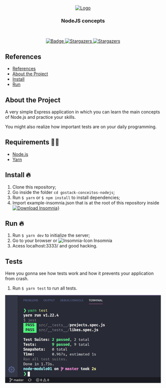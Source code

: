 <br />
<p align="center">
  <a href="https://github.com/Dtesch9/gostack-conceitos-nodejs">
    <img width="200px" heigh="300px" src="https://miro.medium.com/max/1200/1*m5RYM_Wkj4LsZewpigV5tg.jpeg" alt="Logo">
  </a>

  <h3 align="center">NodeJS concepts</h3>
</p>
<br />
<p align="center">
  <a href="https://www.linkedin.com/in/douglas-tesch-00b7a518b/">
    <img alt="Badge" src="https://img.shields.io/badge/Developer-Douglas%20Tesch-orange">
  </a>

  <a href="https://github.com/Dtesch9/fastfeet/stargazers">
    <img alt="Stargazers" src="https://img.shields.io/github/stars/Dtesch9/gostack-conceitos-nodejs?style=social">
  </a>
  
   <a href="https://github.com/Dtesch9/fastfeet/network/members">
    <img alt="Stargazers" src="https://img.shields.io/github/forks/Dtesch9/gostack-conceitos-nodejs?style=social">
  </a>
</p>

## References

- [References](#references)
- [About the Project](#about-the-project)
- [Install](#install-)
- [Run](#run-)

  
## About the Project

A very simple Express application in which you can learn the main concepts of Node.js and practice your skills.

You might also realize how important tests are on your daily programming.

## Requirements ✋🏻

- [Node.js](https://nodejs.org/en/)
- [Yarn](https://yarnpkg.com/pt-BR/docs/install)

## Install 🔥

1. Clone this repository;
2. Go inside the folder `cd gostack-conceitos-nodejs`;
3. Run `$ yarn` or `$ npm install` to install dependencies;
4. Import example-insomnia.json that is at the root of this repository inside [![Download Insomnia}](https://insomnia.rest/images/run.svg)](https://insomnia.rest/)


## Run 🔥

1. Run `$ yarn dev` to initialize the server;
2. Go to your browser or <img width="13px" heigh="13px" src="https://pbs.twimg.com/profile_images/1091817101738864640/eQpWLr2c_400x400.jpg" alt="Insomnia-Icon"> Insomnia
3. Acess localhost:3333/ and good hacking.

## Tests

Here you gonna see how tests work and how it prevents your application from crash.

1. Run `$ yarn test` to run all tests.

![Tests](https://github.com/Dtesch9/gostack-conceitos-nodejs/blob/master/assets/test.png)
